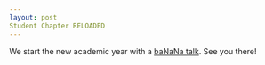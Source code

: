 ```yaml
---
layout: post
Student Chapter RELOADED
---
```


We start the new academic year with a [baNaNa talk].  See you there!

[baNaNa talk]: http://projectbanana.github.io/lecture/2015/09/24/pgfplots.html
